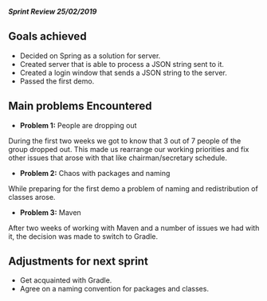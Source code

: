 ***Sprint Review 25/02/2019***

## Goals achieved 

- Decided on Spring as a solution for server.
- Created server that is able to process a JSON string sent to it.
- Created a login window that sends a JSON string to the server.
- Passed the first demo.

## Main problems Encountered

* **Problem 1:** People are dropping out

During the first two weeks we got to know that 3 out of 7 people of the group dropped out. This made us rearrange our working priorities and fix other issues that arose with that like chairman/secretary schedule. 

* **Problem 2:** Chaos with packages and naming

While preparing for the first demo a problem of naming and redistribution of classes arose. 

* **Problem 3:** Maven

After two weeks of working with Maven and a number of issues we had with it, the decision was made to switch to Gradle. 


## Adjustments for next sprint

- Get acquainted with Gradle.
- Agree on a naming convention for packages and classes.

